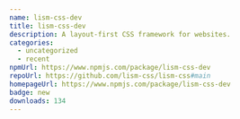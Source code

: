 ```yaml
---
name: lism-css-dev
title: lism-css-dev
description: A layout-first CSS framework for websites.
categories:
  - uncategorized
  - recent
npmUrl: https://www.npmjs.com/package/lism-css-dev
repoUrl: https://github.com/lism-css/lism-css#main
homepageUrl: https://www.npmjs.com/package/lism-css-dev
badge: new
downloads: 134
---
```

